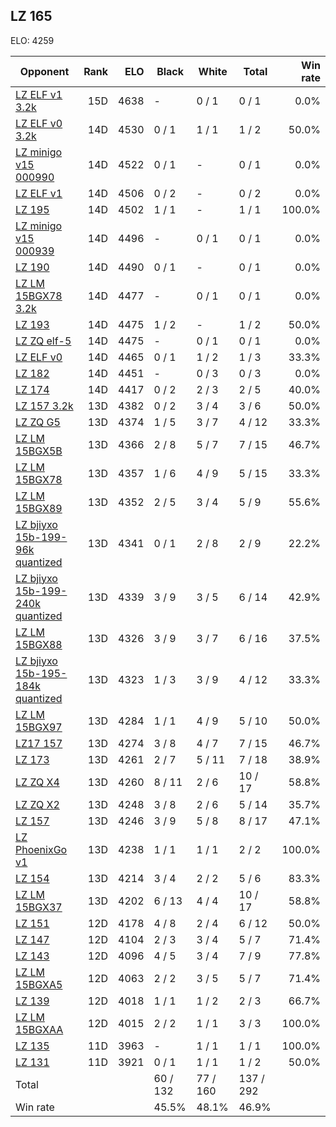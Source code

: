 ## LZ 165 ##

ELO: 4259

Opponent | Rank | ELO | Black | White | Total | Win rate
---------|-----:|----:|-------|-------|-------|-------:
[LZ ELF v1 3.2k](LZ%20ELF%20v1%203.2k.md) | 15D | 4638 | - | 0 / 1 | 0 / 1 | 0.0%
[LZ ELF v0 3.2k](LZ%20ELF%20v0%203.2k.md) | 14D | 4530 | 0 / 1 | 1 / 1 | 1 / 2 | 50.0%
[LZ minigo v15 000990](LZ%20minigo%20v15%20000990.md) | 14D | 4522 | 0 / 1 | - | 0 / 1 | 0.0%
[LZ ELF v1](LZ%20ELF%20v1.md) | 14D | 4506 | 0 / 2 | - | 0 / 2 | 0.0%
[LZ 195](LZ%20195.md) | 14D | 4502 | 1 / 1 | - | 1 / 1 | 100.0%
[LZ minigo v15 000939](LZ%20minigo%20v15%20000939.md) | 14D | 4496 | - | 0 / 1 | 0 / 1 | 0.0%
[LZ 190](LZ%20190.md) | 14D | 4490 | 0 / 1 | - | 0 / 1 | 0.0%
[LZ LM 15BGX78 3.2k](LZ%20LM%2015BGX78%203.2k.md) | 14D | 4477 | - | 0 / 1 | 0 / 1 | 0.0%
[LZ 193](LZ%20193.md) | 14D | 4475 | 1 / 2 | - | 1 / 2 | 50.0%
[LZ ZQ elf-5](LZ%20ZQ%20elf-5.md) | 14D | 4475 | - | 0 / 1 | 0 / 1 | 0.0%
[LZ ELF v0](LZ%20ELF%20v0.md) | 14D | 4465 | 0 / 1 | 1 / 2 | 1 / 3 | 33.3%
[LZ 182](LZ%20182.md) | 14D | 4451 | - | 0 / 3 | 0 / 3 | 0.0%
[LZ 174](LZ%20174.md) | 14D | 4417 | 0 / 2 | 2 / 3 | 2 / 5 | 40.0%
[LZ 157 3.2k](LZ%20157%203.2k.md) | 13D | 4382 | 0 / 2 | 3 / 4 | 3 / 6 | 50.0%
[LZ ZQ G5](LZ%20ZQ%20G5.md) | 13D | 4374 | 1 / 5 | 3 / 7 | 4 / 12 | 33.3%
[LZ LM 15BGX5B](LZ%20LM%2015BGX5B.md) | 13D | 4366 | 2 / 8 | 5 / 7 | 7 / 15 | 46.7%
[LZ LM 15BGX78](LZ%20LM%2015BGX78.md) | 13D | 4357 | 1 / 6 | 4 / 9 | 5 / 15 | 33.3%
[LZ LM 15BGX89](LZ%20LM%2015BGX89.md) | 13D | 4352 | 2 / 5 | 3 / 4 | 5 / 9 | 55.6%
[LZ bjiyxo 15b-199-96k quantized](LZ%20bjiyxo%2015b-199-96k%20quantized.md) | 13D | 4341 | 0 / 1 | 2 / 8 | 2 / 9 | 22.2%
[LZ bjiyxo 15b-199-240k quantized](LZ%20bjiyxo%2015b-199-240k%20quantized.md) | 13D | 4339 | 3 / 9 | 3 / 5 | 6 / 14 | 42.9%
[LZ LM 15BGX88](LZ%20LM%2015BGX88.md) | 13D | 4326 | 3 / 9 | 3 / 7 | 6 / 16 | 37.5%
[LZ bjiyxo 15b-195-184k quantized](LZ%20bjiyxo%2015b-195-184k%20quantized.md) | 13D | 4323 | 1 / 3 | 3 / 9 | 4 / 12 | 33.3%
[LZ LM 15BGX97](LZ%20LM%2015BGX97.md) | 13D | 4284 | 1 / 1 | 4 / 9 | 5 / 10 | 50.0%
[LZ17 157](LZ17%20157.md) | 13D | 4274 | 3 / 8 | 4 / 7 | 7 / 15 | 46.7%
[LZ 173](LZ%20173.md) | 13D | 4261 | 2 / 7 | 5 / 11 | 7 / 18 | 38.9%
[LZ ZQ X4](LZ%20ZQ%20X4.md) | 13D | 4260 | 8 / 11 | 2 / 6 | 10 / 17 | 58.8%
[LZ ZQ X2](LZ%20ZQ%20X2.md) | 13D | 4248 | 3 / 8 | 2 / 6 | 5 / 14 | 35.7%
[LZ 157](LZ%20157.md) | 13D | 4246 | 3 / 9 | 5 / 8 | 8 / 17 | 47.1%
[LZ PhoenixGo v1](LZ%20PhoenixGo%20v1.md) | 13D | 4238 | 1 / 1 | 1 / 1 | 2 / 2 | 100.0%
[LZ 154](LZ%20154.md) | 13D | 4214 | 3 / 4 | 2 / 2 | 5 / 6 | 83.3%
[LZ LM 15BGX37](LZ%20LM%2015BGX37.md) | 13D | 4202 | 6 / 13 | 4 / 4 | 10 / 17 | 58.8%
[LZ 151](LZ%20151.md) | 12D | 4178 | 4 / 8 | 2 / 4 | 6 / 12 | 50.0%
[LZ 147](LZ%20147.md) | 12D | 4104 | 2 / 3 | 3 / 4 | 5 / 7 | 71.4%
[LZ 143](LZ%20143.md) | 12D | 4096 | 4 / 5 | 3 / 4 | 7 / 9 | 77.8%
[LZ LM 15BGXA5](LZ%20LM%2015BGXA5.md) | 12D | 4063 | 2 / 2 | 3 / 5 | 5 / 7 | 71.4%
[LZ 139](LZ%20139.md) | 12D | 4018 | 1 / 1 | 1 / 2 | 2 / 3 | 66.7%
[LZ LM 15BGXAA](LZ%20LM%2015BGXAA.md) | 12D | 4015 | 2 / 2 | 1 / 1 | 3 / 3 | 100.0%
[LZ 135](LZ%20135.md) | 11D | 3963 | - | 1 / 1 | 1 / 1 | 100.0%
[LZ 131](LZ%20131.md) | 11D | 3921 | 0 / 1 | 1 / 1 | 1 / 2 | 50.0%
Total | | | 60 / 132 | 77 / 160 | 137 / 292 | 
Win rate| | | 45.5% | 48.1% | 46.9% | 
